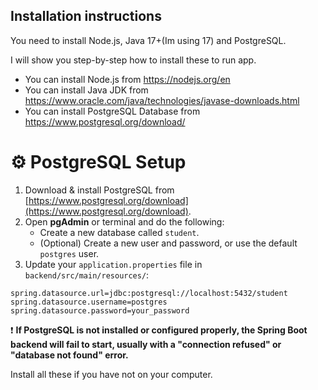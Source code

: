 ## Installation instructions

You need to install Node.js, Java 17+(Im using 17) and PostgreSQL. 

I will show you step-by-step how to install these to run app. 

- You can install Node.js from https://nodejs.org/en 
- You can install Java JDK from https://www.oracle.com/java/technologies/javase-downloads.html
- You can install PostgreSQL Database from https://www.postgresql.org/download/

# ⚙️ PostgreSQL Setup 

1. Download & install PostgreSQL from [https://www.postgresql.org/download](https://www.postgresql.org/download).
2. Open **pgAdmin** or terminal and do the following:
   - Create a new database called `student`.
   - (Optional) Create a new user and password, or use the default `postgres` user.
3. Update your `application.properties` file in `backend/src/main/resources/`:

```properties
spring.datasource.url=jdbc:postgresql://localhost:5432/student
spring.datasource.username=postgres
spring.datasource.password=your_password
```

❗ **If PostgreSQL is not installed or configured properly, the Spring Boot backend will fail to start, usually with a "connection refused" or "database not found" error.**

Install all these if you have not on your computer. 
